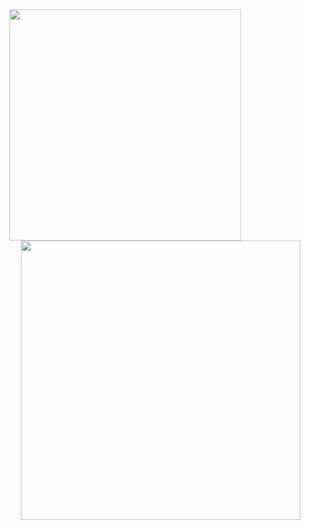 <div style="display: flex; justify-content: space-between; flex-wrap: wrap;">
	<img src="https://github-readme-stats.vercel.app/api/top-langs/?username=mikeiasgabriel&layout=compact&theme=dracula" width="410px">
	<img src="https://github-readme-stats.vercel.app/api?username=mikeiasgabriel&show_icons=true&theme=dracula" width="495px" style="margin-left: 20px">
</div>
